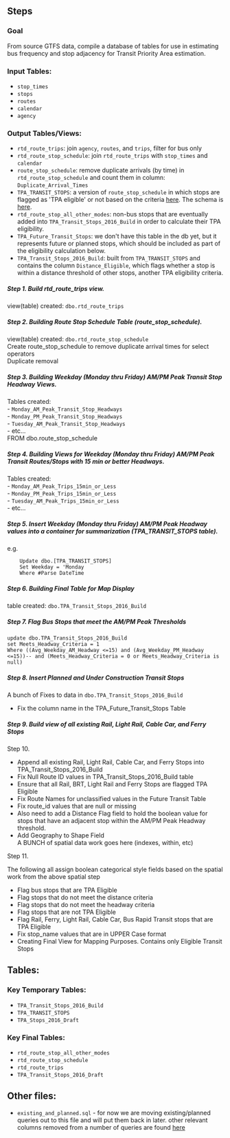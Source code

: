 ## Steps   

### Goal  

From source GTFS data, compile a database of tables for use in estimating bus frequency and stop adjacency for Transit Priority Area estimation.  

### Input Tables:  

-  `stop_times`
-  `stops`
-  `routes`
-  `calendar`
-  `agency`   

### Output Tables/Views:  

-  `rtd_route_trips`: join `agency`, `routes`, and `trips`, filter for bus only  
-  `rtd_route_stop_schedule`: join `rtd_route_trips` with `stop_times` and `calendar`   
-  `route_stop_schedule`: remove duplicate arrivals (by time) in `rtd_route_stop_schedule` and count them in column: `Duplicate_Arrival_Times`
-  `TPA_TRANSIT_STOPS`:  a version of `route_stop_schedule` in which stops are flagged as 'TPA eligible' or not based on the criteria [here](https://github.com/MetropolitanTransportationCommission/RegionalTransitDatabase/blob/c0f04b36e99a4aa702b7bd3ecfd8608c6bf4b1bf/sql/process/step_3_build_headway_am_pm_views.sql#L17-L19). The schema is [here](https://github.com/MetropolitanTransportationCommission/RegionalTransitDatabase/blob/c0f04b36e99a4aa702b7bd3ecfd8608c6bf4b1bf/sql/process/step_5_insert_weekday_am_pm_headway_into_single_table.sql#L15-L35).   
-  `rtd_route_stop_all_other_modes`: non-bus stops that are eventually added into `TPA_Transit_Stops_2016_Build` in order to calculate their TPA eligibility.  
-  `TPA_Future_Transit_Stops`:  we don't have this table in the db yet, but it represents future or planned stops, which should be included as part of the eligibility calculation below.  
-  `TPA_Transit_Stops_2016_Build`: built from `TPA_TRANSIT_STOPS` and contains the column `Distance_Eligible`, which flags whether a stop is within a distance threshold of other stops, another TPA eligibility criteria.             


##### Step 1. Build rtd_route_trips view.   
view(table) created: `dbo.rtd_route_trips `    
##### Step 2. Building Route Stop Schedule Table (route_stop_schedule).   
view(table) created: `dbo.rtd_route_stop_schedule `    
Create route_stop_schedule to remove duplicate arrival times for select operators   
Duplicate removal   
##### Step 3. Building Weekday (Monday thru Friday) AM/PM Peak Transit Stop Headway Views.      
Tables created:  
	-  `Monday_AM_Peak_Transit_Stop_Headways`  
	-  `Monday_PM_Peak_Transit_Stop_Headways`  
	-  `Tuesday_AM_Peak_Transit_Stop_Headways`  
	-  etc...   
	FROM            dbo.route_stop_schedule
##### Step 4. Building Views for Weekday (Monday thru Friday) AM/PM Peak Transit Routes/Stops with 15 min or better Headways.   
Tables created:  
	-  `Monday_AM_Peak_Trips_15min_or_Less`   
	-  `Monday_PM_Peak_Trips_15min_or_Less`   
	-  `Tuesday_AM_Peak_Trips_15min_or_Less`   
	-  etc...   
##### Step 5. Insert Weekday (Monday thru Friday) AM/PM Peak Headway values into a container for summarization (TPA_TRANSIT_STOPS table).   
e.g.
```
	Update dbo.[TPA_TRANSIT_STOPS]
	Set Weekday = 'Monday   
	Where #Parse DateTime
```
##### Step 6. Building Final Table for Map Display   
table created: `dbo.TPA_Transit_Stops_2016_Build`    
##### Step 7. Flag Bus Stops that meet the AM/PM Peak Thresholds   

```
update dbo.TPA_Transit_Stops_2016_Build
set Meets_Headway_Criteria = 1
Where ((Avg_Weekday_AM_Headway <=15) and (Avg_Weekday_PM_Headway <=15))-- and (Meets_Headway_Criteria = 0 or Meets_Headway_Criteria is null)
```

##### Step 8. Insert Planned and Under Construction Transit Stops   

A bunch of Fixes to data in `dbo.TPA_Transit_Stops_2016_Build`

-  Fix the column name in the TPA_Future_Transit_Stops Table  

##### Step 9. Build view of all existing Rail, Light Rail, Cable Car, and Ferry Stops      

Step 10.   
-  Append all existing Rail, Light Rail, Cable Car, and Ferry Stops into TPA_Transit_Stops_2016_Build     
-  Fix Null Route ID values in TPA_Transit_Stops_2016_Build table     
-  Ensure that all Rail, BRT, Light Rail and Ferry Stops are flagged TPA Eligible     
-  Fix Route Names for unclassified values in the Future Transit Table     
-  Fix route_id values that are null or missing     
-  Also need to add a Distance Flag field to hold the boolean value for stops that have an adjacent stop within the AM/PM Peak   Headway threshold.
-  Add Geography to Shape Field     
A BUNCH of spatial data work goes here (indexes, within, etc)   

Step 11. 

The following all assign boolean categorical style fields based on the spatial work from the above spatial step

-  Flag bus stops that are TPA Eligible   
-  Flag stops that do not meet the distance criteria   
-  Flag stops that do not meet the headway criteria   
-  Flag stops that are not TPA Eligible   
-  Flag Rail, Ferry, Light Rail, Cable Car, Bus Rapid Transit stops that are TPA Eligible   
-  Fix stop_name values that are in UPPER Case format   
-  Creating Final View for Mapping Purposes.  Contains only Eligible Transit Stops   

## Tables:   

### Key Temporary Tables:

-  `TPA_Transit_Stops_2016_Build`   
-  `TPA_TRANSIT_STOPS`   
-  `TPA_Stops_2016_Draft`   

### Key Final Tables:
- `rtd_route_stop_all_other_modes`     
- `rtd_route_stop_schedule`     
- `rtd_route_trips`     
- `TPA_Transit_Stops_2016_Draft`   

## Other files:

-  `existing_and_planned.sql` - for now we are moving existing/planned queries out to this file and will put them back in later.  other relevant columns removed from a number of queries are found [here](https://github.com/MetropolitanTransportationCommission/RegionalTransitDatabase/commit/e14a773645881c15bf1d2e0d16a2dbc4a5ac5069)  

